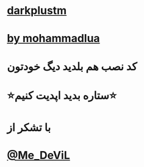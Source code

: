 # [darkplustm](https://telegram.me/darkplustm)
# [by mohammadlua](https://telegram.me/mohammadlua)
# کد نصب هم بلدید دیگ خودتون
# ⭐️ستاره بدید اپدیت کنیم⭐️
# با تشکر از 
# [@Me_DeViL](https://telegram.me/Me_DeViL)
